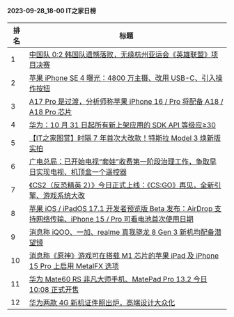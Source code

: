 #### 2023-09-28_18-00  IT之家日榜

| 排名 | 标题|
| --- | ---|
| 1 | [中国队 0:2 韩国队遗憾落败，无缘杭州亚运会《英雄联盟》项目决赛](https://www.ithome.com/0/722/206.htm) |
| 2 | [苹果 iPhone SE 4 曝光：4800 万主摄、改用 USB-C、引入操作按钮](https://www.ithome.com/0/722/172.htm) |
| 3 | [A17 Pro 是过渡，分析师称苹果 iPhone 16 / Pro 将配备 A18 / A18 Pro 芯片](https://www.ithome.com/0/722/149.htm) |
| 4 | [华为：10 月 31 日起所有新上架应用的 SDK API 等级应≥30](https://www.ithome.com/0/722/112.htm) |
| 5 | [【IT之家图赏】时隔 7 年首次大改款！特斯拉 Model 3 焕新版实拍](https://www.ithome.com/0/722/136.htm) |
| 6 | [广电总局：已开始电视“套娃”收费第一阶段治理工作，争取早日实现电视、机顶盒一个遥控器](https://www.ithome.com/0/722/241.htm) |
| 7 | [《CS2（反恐精英 2）》今日正式上线：《CS:GO》再见，全新引擎、游戏系统大改](https://www.ithome.com/0/722/175.htm) |
| 8 | [苹果 iOS / iPadOS 17.1 开发者预览版 Beta 发布：AirDrop 支持网络传输、iPhone 15 / Pro 可看电池首次使用日期](https://www.ithome.com/0/722/166.htm) |
| 9 | [消息称 iQOO、一加、realme 真我骁龙 8 Gen 3 新机均配备潜望镜](https://www.ithome.com/0/722/130.htm) |
| 10 | [消息称《原神》游戏可在搭载 M1 芯片的苹果 iPad 及 iPhone 15 Pro 上启用 MetalFX 选项](https://www.ithome.com/0/722/148.htm) |
| 11 | [华为 Mate60 RS 非凡大师手机、MatePad Pro 13.2 今日 10:08 正式开售](https://www.ithome.com/0/722/190.htm) |
| 12 | [华为两款 4G 新机证件照出炉，高端设计大众化](https://www.ithome.com/0/722/262.htm) |
